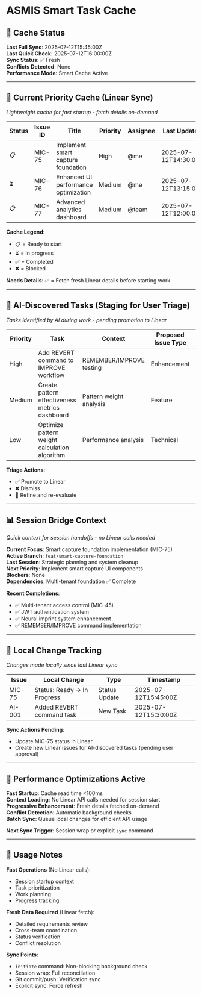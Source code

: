 # ASMIS Smart Task Cache

## 🔄 Cache Status
**Last Full Sync**: 2025-07-12T15:45:00Z  
**Last Quick Check**: 2025-07-12T16:00:00Z  
**Sync Status**: ✅ Fresh  
**Conflicts Detected**: None  
**Performance Mode**: Smart Cache Active

---

## 🎯 Current Priority Cache (Linear Sync)
*Lightweight cache for fast startup - fetch details on-demand*

| Status | Issue ID | Title | Priority | Assignee | Last Updated | Needs Details |
|--------|----------|-------|----------|----------|--------------|---------------|
| 📋 | MIC-75 | Implement smart capture foundation | High | @me | 2025-07-12T14:30:00Z | ✅ |
| ⏳ | MIC-76 | Enhanced UI performance optimization | Medium | @me | 2025-07-12T13:15:00Z | ❌ |
| 📋 | MIC-77 | Advanced analytics dashboard | Medium | @team | 2025-07-12T12:00:00Z | ❌ |

**Cache Legend**:
- 📋 = Ready to start  
- ⏳ = In progress  
- ✅ = Completed  
- ❌ = Blocked  

**Needs Details**: ✅ = Fetch fresh Linear details before starting work

---

## 🤖 AI-Discovered Tasks (Staging for User Triage)
*Tasks identified by AI during work - pending promotion to Linear*

| Priority | Task | Context | Proposed Issue Type | Created |
|----------|------|---------|-------------------|---------|
| High | Add REVERT command to IMPROVE workflow | REMEMBER/IMPROVE testing | Enhancement | 2025-07-12T15:30:00Z |
| Medium | Create pattern effectiveness metrics dashboard | Pattern weight analysis | Feature | 2025-07-12T15:20:00Z |
| Low | Optimize pattern weight calculation algorithm | Performance analysis | Technical | 2025-07-12T15:15:00Z |

**Triage Actions**: 
- ✅ Promote to Linear  
- ❌ Dismiss  
- 🔄 Refine and re-evaluate

---

## 📊 Session Bridge Context
*Quick context for session handoffs - no Linear calls needed*

**Current Focus**: Smart capture foundation implementation (MIC-75)  
**Active Branch**: `feat/smart-capture-foundation`  
**Last Session**: Strategic planning and system cleanup  
**Next Priority**: Implement smart capture UI components  
**Blockers**: None  
**Dependencies**: Multi-tenant foundation ✅ Complete  

**Recent Completions**:
- ✅ Multi-tenant access control (MIC-45)
- ✅ JWT authentication system  
- ✅ Neural imprint system enhancement
- ✅ REMEMBER/IMPROVE command implementation

---

## 🔧 Local Change Tracking
*Changes made locally since last Linear sync*

| Issue | Local Change | Type | Timestamp |
|-------|-------------|------|-----------|
| MIC-75 | Status: Ready → In Progress | Status Update | 2025-07-12T15:45:00Z |
| AI-001 | Added REVERT command task | New Task | 2025-07-12T15:30:00Z |

**Sync Actions Pending**:
- Update MIC-75 status in Linear
- Create new Linear issues for AI-discovered tasks (pending user approval)

---

## 🚀 Performance Optimizations Active

**Fast Startup**: Cache read time <100ms  
**Context Loading**: No Linear API calls needed for session start  
**Progressive Enhancement**: Fresh details fetched on-demand  
**Conflict Detection**: Automatic background checks  
**Batch Sync**: Queue local changes for efficient API usage  

**Next Sync Trigger**: Session wrap or explicit `sync` command

---

## 📝 Usage Notes

**Fast Operations** (No Linear calls):
- Session startup context
- Task prioritization
- Work planning
- Progress tracking

**Fresh Data Required** (Linear fetch):
- Detailed requirements review
- Cross-team coordination
- Status verification
- Conflict resolution

**Sync Points**:
- `initiate` command: Non-blocking background check
- Session wrap: Full reconciliation  
- Git commit/push: Verification sync
- Explicit sync: Force refresh
